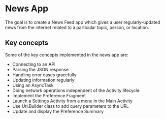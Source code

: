 
News App
===================================
The goal is to create a News Feed app which gives a user regularly-updated news from the internet related to a particular topic, person, or location.


Key concepts
--------------
Some of the key concepts implemented in the news app are:
- Connecting to an API
- Parsing the JSON response
- Handling error cases gracefully
- Updating information regularly
- Using an AsyncTask
- Doing network operations independent of the Activity lifecycle
- Implement the Preference Fragment
- Launch a Settings Activity from a menu in the Main Activity
- Use Uri.Builder class to add query parameters to the URL
- Update and display the Preference Summary

